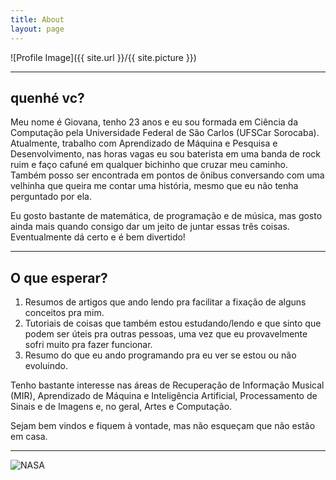 ```yaml
---
title: About
layout: page
---
```

![Profile Image]({{ site.url }}/{{ site.picture }})

---
## quenhé vc?

Meu nome é Giovana, tenho 23 anos e eu sou formada em Ciência da Computação
pela Universidade Federal de São Carlos (UFSCar Sorocaba). Atualmente, trabalho
com Aprendizado de Máquina e Pesquisa e Desenvolvimento,
nas horas vagas eu sou baterista em uma banda de rock ruim e faço cafuné em
qualquer bichinho que cruzar meu caminho.
Também posso ser encontrada em pontos de ônibus conversando com uma velhinha
que queira me contar uma história, mesmo que eu não tenha perguntado por ela.

Eu gosto bastante de matemática, de programação e de música, mas gosto ainda mais quando
consigo dar um jeito de juntar essas três coisas. Eventualmente dá certo e é bem divertido!

---
## O que esperar?

1. Resumos de artigos que ando lendo pra facilitar a fixação de alguns conceitos pra mim.
2. Tutoriais de coisas que também estou estudando/lendo e que sinto que podem ser úteis
pra outras pessoas, uma vez que eu provavelmente sofri muito pra fazer funcionar.
3. Resumo do que eu ando programando pra eu ver se estou ou não evoluindo.

Tenho bastante interesse nas áreas de Recuperação de Informação Musical (MIR), Aprendizado de
Máquina e Inteligência Artificial, Processamento de Sinais e de Imagens e, no geral, Artes e Computação.


Sejam bem vindos e fiquem à vontade, mas não esqueçam que não estão em casa.

---
![NASA](../assets/images/nasa.gif)
